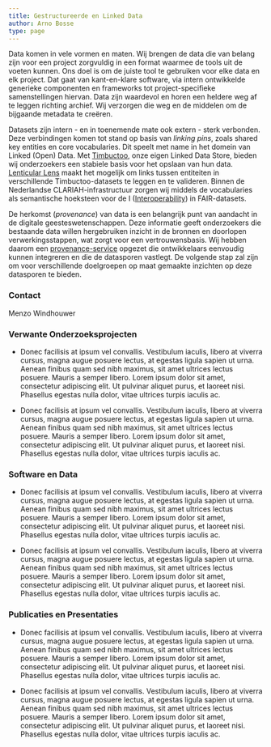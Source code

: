 ```yaml
---
title: Gestructureerde en Linked Data
author: Arno Bosse
type: page
---
```

Data komen in vele vormen en maten. Wij brengen de data die van belang zijn voor een project zorgvuldig in een format waarmee de tools uit de voeten kunnen. Ons doel is om de juiste tool te gebruiken voor elke data en elk project. Dat gaat van kant-en-klare software, via intern ontwikkelde generieke componenten en frameworks tot project-specifieke samenstellingen hiervan. Data zijn waardevol en horen een heldere weg af te leggen richting archief. Wij verzorgen die weg en de middelen om de bijgaande metadata te creëren.

Datasets zijn intern - en in toenemende mate ook extern - sterk verbonden. Deze verbindingen komen tot stand op basis van _linking pins_, zoals shared key entities en core vocabularies. Dit speelt met name in het domein van Linked (Open) Data. Met [Timbuctoo](https://github.com/HuygensING/timbuctoo), onze eigen Linked Data Store, bieden wij onderzoekers een stabiele basis voor het opslaan van hun data. [Lenticular Lens](https://lenticularlens.org/) maakt het mogelijk om links tussen entiteiten in verschillende Timbuctoo-datasets te leggen en te valideren. Binnen de Nederlandse CLARIAH-infrastructuur zorgen wij middels de vocabularies als semantische hoeksteen voor de I ([Interoperability](https://www.go-fair.org/fair-principles/i1-metadata-use-formal-accessible-shared-broadly-applicable-language-knowledge-representation/)) in FAIR-datasets.

De herkomst (_provenance_) van data is een belangrijk punt van aandacht in de digitale geesteswetenschappen. Deze informatie geeft onderzoekers die bestaande data willen hergebruiken inzicht in de bronnen en doorlopen verwerkingsstappen, wat zorgt voor een vertrouwensbasis. Wij hebben daarom een [provenance-service](https://github.com/knaw-huc/provenance) opgezet die ontwikkelaars eenvoudig kunnen integreren en die de datasporen vastlegt. De volgende stap zal zijn om voor verschillende doelgroepen op maat gemaakte inzichten op deze datasporen te bieden.


### Contact

Menzo Windhouwer 

### Verwante Onderzoeksprojecten

- Donec facilisis at ipsum vel convallis. Vestibulum iaculis, libero at viverra cursus, magna augue posuere lectus, at egestas ligula sapien ut urna. Aenean finibus quam sed nibh maximus, sit amet ultrices lectus posuere. Mauris a semper libero. Lorem ipsum dolor sit amet, consectetur adipiscing elit. Ut pulvinar aliquet purus, et laoreet nisi. Phasellus egestas nulla dolor, vitae ultrices turpis iaculis ac.

- Donec facilisis at ipsum vel convallis. Vestibulum iaculis, libero at viverra cursus, magna augue posuere lectus, at egestas ligula sapien ut urna. Aenean finibus quam sed nibh maximus, sit amet ultrices lectus posuere. Mauris a semper libero. Lorem ipsum dolor sit amet, consectetur adipiscing elit. Ut pulvinar aliquet purus, et laoreet nisi. Phasellus egestas nulla dolor, vitae ultrices turpis iaculis ac.

### Software en Data

- Donec facilisis at ipsum vel convallis. Vestibulum iaculis, libero at viverra cursus, magna augue posuere lectus, at egestas ligula sapien ut urna. Aenean finibus quam sed nibh maximus, sit amet ultrices lectus posuere. Mauris a semper libero. Lorem ipsum dolor sit amet, consectetur adipiscing elit. Ut pulvinar aliquet purus, et laoreet nisi. Phasellus egestas nulla dolor, vitae ultrices turpis iaculis ac.

- Donec facilisis at ipsum vel convallis. Vestibulum iaculis, libero at viverra cursus, magna augue posuere lectus, at egestas ligula sapien ut urna. Aenean finibus quam sed nibh maximus, sit amet ultrices lectus posuere. Mauris a semper libero. Lorem ipsum dolor sit amet, consectetur adipiscing elit. Ut pulvinar aliquet purus, et laoreet nisi. Phasellus egestas nulla dolor, vitae ultrices turpis iaculis ac.

### Publicaties en Presentaties

- Donec facilisis at ipsum vel convallis. Vestibulum iaculis, libero at viverra cursus, magna augue posuere lectus, at egestas ligula sapien ut urna. Aenean finibus quam sed nibh maximus, sit amet ultrices lectus posuere. Mauris a semper libero. Lorem ipsum dolor sit amet, consectetur adipiscing elit. Ut pulvinar aliquet purus, et laoreet nisi. Phasellus egestas nulla dolor, vitae ultrices turpis iaculis ac.

- Donec facilisis at ipsum vel convallis. Vestibulum iaculis, libero at viverra cursus, magna augue posuere lectus, at egestas ligula sapien ut urna. Aenean finibus quam sed nibh maximus, sit amet ultrices lectus posuere. Mauris a semper libero. Lorem ipsum dolor sit amet, consectetur adipiscing elit. Ut pulvinar aliquet purus, et laoreet nisi. Phasellus egestas nulla dolor, vitae ultrices turpis iaculis ac.
